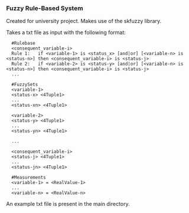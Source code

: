 ### Fuzzy Rule-Based System 
Created for university project. Makes use of the skfuzzy library.

Takes a txt file as input with the following format:
```
  #Rulebase
  <consequent_variable-i>
  Rule 1:	if <variable-1> is <status_x> [and|or] [<variable-n> is <status-n>] then <consequent_variable-i> is <status-j>
  Rule 2:	if <variable-2> is <status-y> [and|or] [<variable-n> is <status-n>] then <consequent_variable-i> is <status-j>
  ...
  
  #FuzzySets
  <variable-1>
  <status-x> <4Tuple1>
  ...
  <status-xn> <4Tuple1>
  
  <variable-2>
  <status-y> <4Tuple1>
  ...
  <status-yn> <4Tuple1>
  
  ...
  
  <consequent_variable-i>
  <status-j> <4Tuple1>
  ...
  <status-jn> <4Tuple1>
  
  #Measurements
  <variable-1> = <RealValue-1>
  ...
  <variable-n> = <RealValue-n>
``` 

An example txt file is present in the main directory.
  

